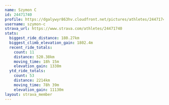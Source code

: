 ```yaml
---
name: Szymon C
id: 24471740
profile: https://dgalywyr863hv.cloudfront.net/pictures/athletes/24471740/7213253/3/large.jpg
username: szymon-c
strava_url: https://www.strava.com/athletes/24471740
stats:
  biggest_ride_distance: 180.27km
  biggest_climb_elevation_gain: 1802.4m
  recent_ride_totals:
    count: 11
    distance: 520.38km
    moving_time: 18h 15m
    elevation_gain: 1338m
  ytd_ride_totals:
    count: 53
    distance: 2214km
    moving_time: 78h 39m
    elevation_gain: 11130m
layout: strava_member
--- 
```

